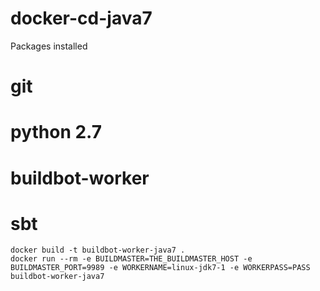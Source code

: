 # docker-cd-java7

Packages installed
# git
# python 2.7
# buildbot-worker
# sbt


```
docker build -t buildbot-worker-java7 .
docker run --rm -e BUILDMASTER=THE_BUILDMASTER_HOST -e BUILDMASTER_PORT=9989 -e WORKERNAME=linux-jdk7-1 -e WORKERPASS=PASS buildbot-worker-java7
```
